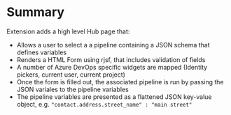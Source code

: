 # Summary

Extension adds a high level Hub page that:
- Allows a user to select a a pipeline containing a JSON schema that defines variables
- Renders a HTML Form using rjsf, that includes validation of fields
- A number of Azure DevOps specific widgets are mapped (Identity pickers, current user, current project)
- Once the form is filled out, the associated pipeline is run by passing the JSON variales to the pipeline variables 
- The pipeline variables are presented as a flattened JSON key-value object, e.g. `"contact.address.street_name" : "main street"` 


